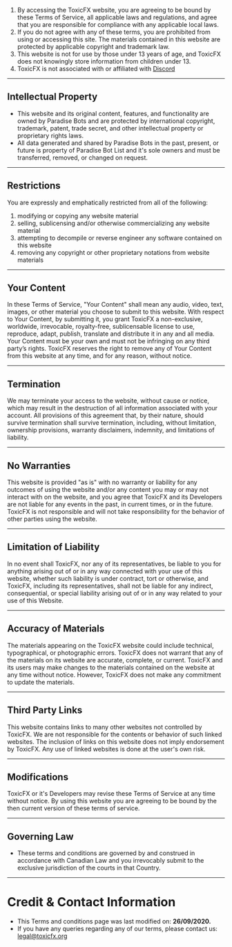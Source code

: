 
1. By accessing the ToxicFX website, you are agreeing to be bound by these Terms of Service, all applicable laws and regulations, and agree that you are responsible for compliance with any applicable local laws.
2. If you do not agree with any of these terms, you are prohibited from using or accessing this site. The materials contained in this website are protected by applicable copyright and trademark law.
3. This website is not for use by those under 13 years of age, and ToxicFX does not knowingly store information from children under 13.
4. ToxicFX is not associated with or affiliated with <a href="https://discord.com/">Discord</a>

---

## Intellectual Property</h2>
- This website and its original content, features, and functionality are owned by Paradise Bots and are protected by international copyright, trademark, patent, trade secret, and other intellectual property or proprietary rights laws. 
- All data generated and shared by Paradise Bots in the past, present, or future is property of Paradise Bot List and it's sole owners and must be transferred, removed, or changed on request.

---

## Restrictions
You are expressly and emphatically restricted from all of the following:
1. modifying or copying any website material
2. selling, sublicensing and/or otherwise commercializing any website material
3. attempting to decompile or reverse engineer any software contained on this website
4. removing any copyright or other proprietary notations from website materials

---

## Your Content
In these Terms of Service, "Your Content" shall mean any audio, video, text, images, or other material you choose to submit to this website. With respect to Your Content, by submitting it, you grant ToxicFX a non-exclusive, worldwide, irrevocable, royalty-free, sublicensable license to use, reproduce, adapt, publish, translate and distribute it in any and all media. Your Content must be your own and must not be infringing on any third party’s rights. ToxicFX reserves the right to remove any of Your Content from this website at any time, and for any reason, without notice.

---

## Termination
We may terminate your access to the website, without cause or notice, which may result in the destruction of all information associated with your account. 
All provisions of this agreement that, by their nature, should survive termination shall survive termination, including, without limitation, ownership provisions, warranty disclaimers, indemnity, and limitations of liability.

---

## No Warranties
This website is provided "as is" with no warranty or liability for any outcomes of using the website and/or any content you may or may not interact with on the website, and you agree that ToxicFX and its Developers are not liable for any events in the past, in current times, or in the future. 
ToxicFX is not responsible and will not take responsibility for the behavior of other parties using the website.

---

## Limitation of Liability
In no event shall ToxicFX, nor any of its representatives, be liable to you for anything arising out of or in any way connected with your use of this website, whether such liability is under contract, tort or otherwise, and ToxicFX, including its representatives, shall not be liable for any indirect, consequential, or special liability arising out of or in any way related to your use of this Website.

---

## Accuracy of Materials</h2>
The materials appearing on the ToxicFX website could include technical, typographical, or photographic errors. 
ToxicFX does not warrant that any of the materials on its website are accurate, complete, or current. 
ToxicFX and its users may make changes to the materials contained on the website at any time without notice. However, ToxicFX does not make any commitment to update the materials.
 
---

## Third Party Links
This website contains links to many other websites not controlled by ToxicFX. We are not responsible for the contents or behavior of such linked websites. 
The inclusion of links on this website does not imply endorsement by ToxicFX. Any use of linked websites is done at the user's own risk.

---

## Modifications
ToxicFX or it's Developers may revise these Terms of Service at any time without notice. 
By using this website you are agreeing to be bound by the then current version of these terms of service.
 
---

## Governing Law
* These terms and conditions are governed by and construed in accordance with Canadian Law and you irrevocably submit to the exclusive jurisdiction of the courts in that Country.

---

# Credit & Contact Information
- This Terms and conditions page was last modified on: **26/09/2020.** 
- If you have any queries regarding any of our terms, please contact us: legal@toxicfx.org
